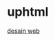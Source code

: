# uphtml

[desain web](https://www.canva.com/design/DAFwR9l0yiQ/tiiG1T0sSC6tcC8bUZI0cQ/edit?utm_content=DAFwR9l0yiQ&utm_campaign=designshare&utm_medium=link2&utm_source=sharebutton)
